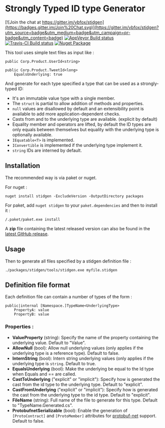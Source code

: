 Strongly Typed ID type Generator
================================

[![Join the chat at https://gitter.im/vbfox/stidgen](https://badges.gitter.im/Join%20Chat.svg)](https://gitter.im/vbfox/stidgen?utm_source=badge&utm_medium=badge&utm_campaign=pr-badge&utm_content=badge)
[![AppVeyor Build status](https://ci.appveyor.com/api/projects/status/6ehdd4cam628ve57/branch/master?svg=true)](https://ci.appveyor.com/project/vbfox/stidgen/branch/master)
[![Travis-CI Build status](https://travis-ci.org/vbfox/stidgen.svg)](https://travis-ci.org/vbfox/stidgen)
[![Nuget Package](https://img.shields.io/nuget/v/stidgen.svg)](https://www.nuget.org/packages/stidgen)

This tool uses simple text files as input like :

	public Corp.Product.UserId<string>

    public Corp.Product.TweetId<long>
        EqualsUnderlying: true

And generate for each type specified a type that can be used as a strongly-typed ID:

* It's an immutable value type with a single member.
* The `struct` is partial to allow addition of methods and properties.
* `null` values are disallowed by default and an extensibility point is available to add more application-dependent checks.
* Casts from and to the underlying type are available. (explicit by default)
* Equality member and operators are lifted, by default the ID types are only equals between themselves but equality with the underlying type is optionally available.
* `IEquatable<T>` is implemented.
* `IConvertible` is implemented if the underlying type implement it.
* `string` IDs are interned by default.

Installation
------------

The recommended way is via paket or nuget.

For nuget :

    nuget install stidgen -ExcludeVersion -OutputDirectory packages

For paket, add `nuget stidgen` to your `paket.dependencies` and then to
install it :

    /.paket/paket.exe install

A **zip** file containing the latest released version can also be found in
the [latest GitHub release](https://github.com/vbfox/stidgen/releases/latest).

Usage
-----

Then to generate all files specified by a stidgen definition file :

    ./packages/stidgen/tools/stidgen.exe myfile.stidgen

Definition file format
----------------------

Each definition file can contain a number of types of the form :

    public|internal [Namespace.]TypeName<UnderlyingType>
        PropertyA: value
        PropertyB: value

### Properties :

* **ValueProperty** (string): Specify the name of the property containing the underlying value. Default to "Value".
* **AllowNull** (bool): Allow null underlying values (only applies if the underlying type is a reference type). Default to false.
* **InternString** (bool): Intern string underlying values (only applies if the underlying type is `string`. Default to true.
* **EqualsUnderlying** (bool): Make the underlying be equal to the Id type when Equals and == are called.
* **CastToUnderlying** ("explicit" or "implicit"): Specify how is generated the cast from the id type to the underlying type. Default to "explicit".
* **CastFromUnderlying** ("explicit" or "implicit"): Specify how is generated the cast from the underlying type to the id type. Default to "explicit".
* **FileName** (string): Full name of the file to generate for this type. Default to "TypeName.Generated.cs".
* **ProtobufnetSerializable** (bool): Enable the generation of `[ProtoContract]` and `[ProtoMember]` attributes for [protobuf-net](https://github.com/mgravell/protobuf-net) support. Default to false.


[LicenseBadge]: https://img.shields.io/badge/license-MIT%20License-blue.svg
